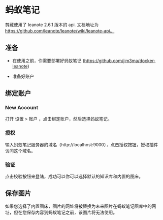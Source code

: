 # 蚂蚁笔记

剪藏使用了 leanote 2.6.1 版本的 api. 文档地址为 https://github.com/leanote/leanote/wiki/leanote-api。

## 准备

- 在使用之前，你需要部署好蚂蚁笔记 (https://github.com/jim3ma/docker-leanote)

- 准备好账户

## 绑定账户

### New Account

打开 设置 > 账户 ，点击绑定账户，然后选择蚂蚁笔记。

### 授权

输入蚂蚁笔记服务器的域名（http://localhost:9000），点击授权按钮，授权插件访问这个域名。

### 验证

点击校验按钮来登陆，成功可以你可以选择默认的知识库和内置的图床。

## 保存图片

如果您选择了内置图床，图片的网址将被替换为未来图片在蚂蚁笔记图库中的网址，但在您保存内容到蚂蚁笔记之前，该图片将无法使用。
